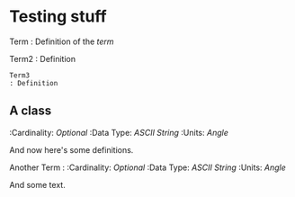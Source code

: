 # Testing stuff

Term
: Definition of the *term*

  Term2
  : Definition

    Term3
    : Definition  
  


## A class
:Cardinality: *Optional*
:Data Type: *ASCII String*
:Units: *Angle*
  
And now here's some definitions.

Another Term
: :Cardinality: *Optional*
  :Data Type: *ASCII String*
  :Units: *Angle*
  
  And some text.

